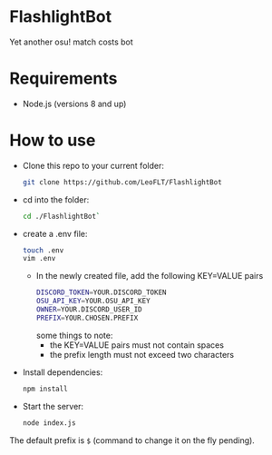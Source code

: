 # FlashlightBot
Yet another osu! match costs bot

# Requirements
- Node.js (versions 8 and up)

# How to use
* Clone this repo to your current folder:

    ```bash
    git clone https://github.com/LeoFLT/FlashlightBot
    ```

* cd into the folder:

    ```bash
    cd ./FlashlightBot`
    ```

* create a .env file:
    ```bash
    touch .env
    vim .env
    ```
    * In the newly created file, add the following KEY=VALUE pairs
        ```bash
        DISCORD_TOKEN=YOUR.DISCORD_TOKEN
        OSU_API_KEY=YOUR.OSU_API_KEY
        OWNER=YOUR.DISCORD_USER_ID
        PREFIX=YOUR.CHOSEN.PREFIX
        ```
        some things to note:
        * the KEY=VALUE pairs must not contain spaces
        * the prefix length must not exceed two characters
    
* Install dependencies:

    ```bash
    npm install
    ```

* Start the server:

    ```bash
    node index.js
    ```

The default prefix is `$` (command to change it on the fly pending).